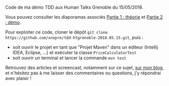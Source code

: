 Code de ma démo TDD aux Human Talks Grenoble du 15/05/2018.

Vous pouvez consulter les diaporamas associés
[Partie 1 : théorie](https://docs.google.com/presentation/d/1dUXO8lrsSwRCmTOLIuy8P_42PEguaUSFX13bcGKLCh4/edit?usp=sharing)
et
[Partie 2 : démo](https://docs.google.com/presentation/d/10P2pA16Bmcx91po65CXl3TWJb39wymSxZGLzF0sTndc/edit#slide=id.p).

Pour exploiter ce code, cloner le dépôt `git clone https://github.com/xnopre/tdd-htgrenoble-2018.05.15.git`, 
puis :
* soit ouvrir le projet en tant que "Projet Maven" dans un éditeur (Intellij IDEA, Eclipse, ...)
et exécuter la classe `PriceCalculatorTest`
* soit ouvrir un terminal et lancer la commande `mvn test`
 
Retrouvez des articles et screencast, notamment sur ce sujet, [sur mon blog](https://xnopre.blogspot.fr/), 
et n'hésitez pas à me laisser des commentaires ou questions, j'y répondrai avec plaisir ! 
